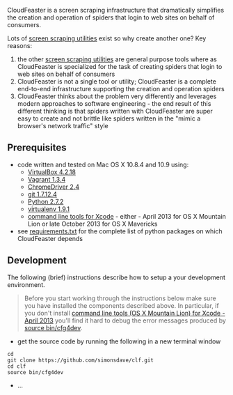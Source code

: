 CloudFeaster is a screen scraping infrastructure that dramatically
simplifies the creation and operation of spiders that login to web
sites on behalf of consumers.

Lots of
[screen scraping utilities](https://github.com/simonsdave/clf/wiki/Other-Web-Scraping-Utilities-&-Approaches)
exist so why create another one?
Key reasons:

1. the other 
[screen scraping utilities](https://github.com/simonsdave/clf/wiki/Other-Web-Scraping-Utilities-&-Approaches)
are general purpose tools where as CloudFeaster is specialized for
the task of creating spiders that login to web
sites on behalf of consumers
1. CloudFeaster is not a single tool or utility; CloudFeaster is
a complete end-to-end infrastructure supporting the creation and
operation spiders
1. CloudFeaster thinks about the problem very differently and
leverages modern approaches to software engineering - the
end result of this different thinking is that spiders written
with CloudFeaster are super easy to create and not brittle like
spiders written in the "mimic a browser's network traffic" style

Prerequisites 
-------------
* code written and tested on Mac OS X 10.8.4 and 10.9 using:
  * [VirtualBox 4.2.18](https://www.virtualbox.org/wiki/Downloads)
  * [Vagrant 1.3.4](http://downloads.vagrantup.com/tags/v1.3.4)
  * [ChromeDriver 2.4](http://chromedriver.storage.googleapis.com/index.html?path=2.4/)
  * [git 1.7.12.4](http://git-scm.com/)
  * [Python 2.7.2](http://www.python.org/)
  * [virtualenv 1.9.1](https://pypi.python.org/pypi/virtualenv)
  * [command line tools for Xcode](https://developer.apple.com/downloads/index.action) - either - April 2013 for OS X Mountain Lion or late October 2013 for OS X Mavericks
* see
[requirements.txt](https://github.com/simonsdave/clf/blob/master/requirements.txt "requirements.txt")
for the complete list of python packages on which CloudFeaster depends

Development
-----------
The following (brief) instructions describe how to setup a your development environment.

> Before you start working through the instructions below make sure you
> have installed the components described above. In particular, if you don't install
> [command line tools (OS X Mountain Lion) for Xcode - April 2013](https://developer.apple.com/downloads/index.action)
> you'll find it hard to debug the error messages produced by
> [source bin/cfg4dev](https://github.com/simonsdave/clf/blob/master/bin/cfg4dev). 

* get the source code by running the following in a new terminal window

~~~~~
cd
git clone https://github.com/simonsdave/clf.git
cd clf
source bin/cfg4dev
~~~~~

* ...
